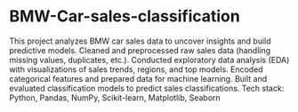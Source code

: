 # BMW-Car-sales-classification
This project analyzes BMW car sales data to uncover insights and build predictive models.
Cleaned and preprocessed raw sales data (handling missing values, duplicates, etc.).
Conducted exploratory data analysis (EDA) with visualizations of sales trends, regions, and top models.
Encoded categorical features and prepared data for machine learning.
Built and evaluated classification models to predict sales classifications.
Tech stack: Python, Pandas, NumPy, Scikit-learn, Matplotlib, Seaborn
